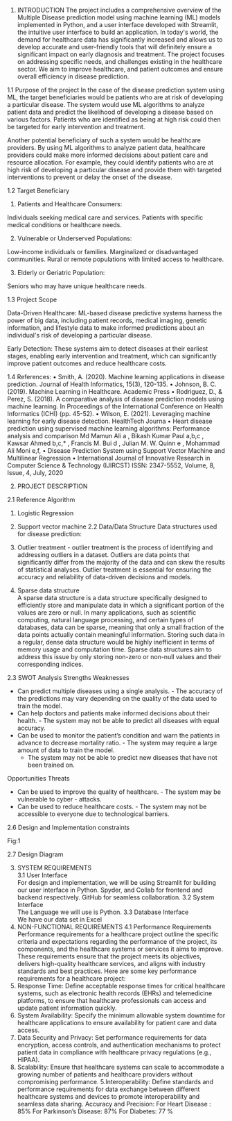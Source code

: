 
1.	INTRODUCTION 
The project includes a comprehensive overview of the Multiple Disease prediction model using machine learning (ML) models implemented in Python, and a user interface developed with Streamlit, the intuitive user interface to build an application. In today's world, the demand for healthcare data has significantly increased and allows us to develop accurate and user-friendly tools that will definitely ensure a significant impact on early diagnosis and treatment. The project focuses on addressing specific needs, and challenges existing in the healthcare sector. We aim to improve healthcare, and patient outcomes and ensure overall efficiency in disease prediction.
 
1.1	Purpose of the project 
      In the case of the disease prediction system using ML, the target beneficiaries would be patients who are at risk of developing a particular disease. The system would use ML algorithms to analyze patient data and predict the likelihood of developing a disease based on various factors. Patients who are identified as being at high risk could then be targeted for early intervention and treatment.

Another potential beneficiary of such a system would be healthcare providers. By using ML algorithms to analyze patient data, healthcare providers could make more informed decisions about patient care and resource allocation. For example, they could identify patients who are at high risk of developing a particular disease and provide them with targeted interventions to prevent or delay the onset of the disease.

1.2	Target Beneficiary 
      
1. Patients and Healthcare Consumers:

Individuals seeking medical care and services.
Patients with specific medical conditions or healthcare needs.

2.	Vulnerable or Underserved Populations:

Low-income individuals or families.
Marginalized or disadvantaged communities.
Rural or remote populations with limited access to healthcare.

3.	Elderly or Geriatric Population:

Seniors who may have unique healthcare needs.
 
1.3 Project Scope 
 
Data-Driven Healthcare: ML-based disease predictive systems harness the power of big data, including patient records, medical imaging, genetic information, and lifestyle data to make informed predictions about an individual's risk of developing a particular disease.

Early Detection: These systems aim to detect diseases at their earliest stages, enabling early intervention and treatment, which can significantly improve patient outcomes and reduce healthcare costs.

1.4 References: 
•	Smith, A. (2020). Machine learning applications in disease prediction. Journal of Health Informatics, 15(3), 120-135.
•	Johnson, B. C. (2019). Machine Learning in Healthcare. Academic Press
•	Rodriguez, D., & Perez, S. (2018). A comparative analysis of disease prediction models using machine learning. In Proceedings of the International Conference on Health Informatics (ICHI) (pp. 45-52).
•	Wilson, E. (2021). Leveraging machine learning for early disease detection. HealthTech Journa
•	Heart disease prediction using supervised machine learning algorithms: Performance analysis and comparison Md Mamun Ali a , Bikash Kumar Paul a,b,c , Kawsar Ahmed b,c,* , Francis M. Bui d , Julian M. W. Quinn e , Mohammad Ali Moni e,f,
•	Disease Prediction System using Support Vector Machine and Multilinear Regression
•	International Journal of Innovative Research in Computer Science & Technology (IJIRCST) ISSN: 2347-5552, Volume, 8, Issue, 4, July, 2020
 
2. PROJECT DESCRIPTION 
 
2.1 Reference Algorithm  
1. Logistic Regression 
2. Support vector machine
2.2 Data/Data Structure 
Data structures used for disease prediction:

1. Outlier treatment - outlier treatment is the process of identifying and addressing outliers in a dataset. Outliers are data points that significantly differ from the majority of the data and can skew the results of statistical analyses. Outlier treatment is essential for ensuring the accuracy and reliability of data-driven decisions and models.

2. Sparse data structure  
A sparse data structure is a data structure specifically designed to efficiently store and manipulate data in which a significant portion of the values are zero or null. In many applications, such as scientific computing, natural language processing, and certain types of databases, data can be sparse, meaning that only a small fraction of the data points actually contain meaningful information. Storing such data in a regular, dense data structure would be highly inefficient in terms of memory usage and computation time. Sparse data structures aim to address this issue by only storing non-zero or non-null values and their corresponding indices.

2.3 SWOT Analysis
Strengths	Weaknesses
- Can predict multiple diseases using a single analysis.	- The accuracy of the predictions may vary depending on the quality of the data used to train the model.
- Can help doctors and patients make informed decisions about their health.	- The system may not be able to predict all diseases with equal accuracy.
- Can be used to monitor the patient’s condition and warn the patients in advance to decrease mortality ratio.	- The system may require a large amount of data to train the model.
	- The system may not be able to predict new diseases that have not been trained on.
	
Opportunities	Threats
- Can be used to improve the quality of healthcare.	- The system may be vulnerable to cyber - attacks.
- Can be used to reduce healthcare costs.	- The system may not be accessible to everyone due to technological barriers.

2.6 Design and Implementation constraints  
 
  

Fig:1

2.7 Design Diagram
 
 
3. SYSTEM REQUIREMENTS  
3.1 User Interface  
For design and implementation, we will be using Streamlit for building our user interface in Python. Spyder, and Collab for frontend and backend respectively. GitHub for seamless collaboration.
3.2 System Interface  
The Language we will use is Python.
3.3 Database Interface  
We have our data set in Excel
4. NON-FUNCTIONAL REQUIREMENTS 
4.1 Performance Requirements  
      Performance requirements for a healthcare project outline the specific criteria and expectations regarding the performance of the project, its components, and the healthcare systems or services it aims to improve. These requirements ensure that the project meets its objectives, delivers high-quality healthcare services, and aligns with industry standards and best practices. Here are some key performance requirements for a healthcare project:
1. Response Time:
Define acceptable response times for critical healthcare systems, such as electronic health records (EHRs) and telemedicine platforms, to ensure that healthcare professionals can access and update patient information quickly.
2. System Availability:
Specify the minimum allowable system downtime for healthcare applications to ensure availability for patient care and data access.
3. Data Security and Privacy:
Set performance requirements for data encryption, access controls, and authentication mechanisms to protect patient data in compliance with healthcare privacy regulations (e.g., HIPAA).
4. Scalability:
Ensure that healthcare systems can scale to accommodate a growing number of patients and healthcare providers without compromising performance.
5.Interoperability:
Define standards and performance requirements for data exchange between different healthcare systems and devices to promote interoperability and seamless data sharing.
Accuracy and Precision:
 For Heart Disease : 85%
 For Parkinson’s Disease: 87%
For Diabetes: 77 %
